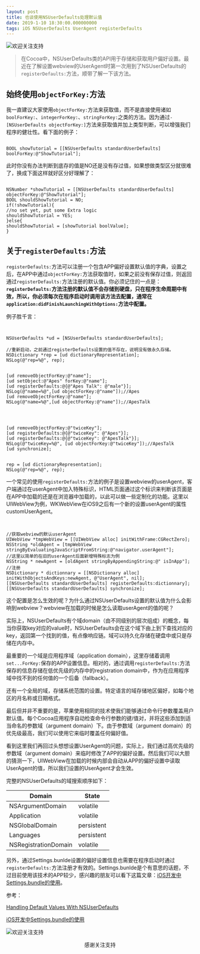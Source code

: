 ```yaml
---
layout: post
title: 也谈使用NSUserDefaults处理默认值
date: 2019-1-10 18:30:00.000000000
tags: iOS NSUserDefaults UserAgent registerDefaults
---
```



![欢迎关注支持](https://apestalk.github.io/assets/BlogImages/buildings-clouds-dusk.jpg)


> 在Cocoa中，NSUserDefaults类的API用于存储和获取用户偏好设置。最近在了解设置webview的UserAgent时第一次用到了NSUserDefaults的``registerDefaults:``方法，顺带了解一下该方法。



## 始终使用``objectForKey:``方法



我一直建议大家使用``objectForKey:``方法来获取值，而不是直接使用诸如``boolForKey:``、``integerForKey:``、``stringForKey:``之类的方法。因为通过``-[NSUserDefaults objectForKey:]``方法来获取值并加上类型判断，可以增强我们程序的健壮性。看下面的例子：



```

BOOL showTutorial = [[NSUserDefaults standardUserDefaults] boolForKey:@"ShowTutorial"];
```



此时你没有办法判断到底存的值是NO还是没有存过值，如果想做类型区分就很难了，换成下面这样就好区分好理解了：



```

NSNumber *showTutorial = [[NSUserDefaults standardUserDefaults] objectForKey:@"ShowTutorial"];
BOOL shouldShowTutorial = NO;
if(!showTutorial){
//no set yet, put some Extra logic
shouldShowTutorial = YES;
}else{
shouldShowTutorial = [showTutorial boolValue];
}
```



## 关于``registerDefaults:``方法



``registerDefaults:``方法可以注册一个包含APP偏好设置默认值的字典，设置之后，在APP中通过``objectForKey:``方法获取值时，如果之前没有保存过值，则返回通过``registerDefaults:``方法注册的默认值。你必须记住的一点是：**``registerDefaults:``方法注册的默认值不会存储到硬盘，只在程序生命周期中有效，所以，你必须每次在程序启动时调用该方法去配置，通常在``application:didFinishLaunchingWithOptions:``方法中配置。**  



例子胜千言：



```


NSUserDefaults *ud = [NSUserDefaults standardUserDefaults];

//重新启动，之前通过registerDefaults设置的值不存在，说明没有做永久存储。
NSDictionary *rep = [ud dictionaryRepresentation];
NSLog(@"rep=%@", rep);    


[ud removeObjectForKey:@"name"];
[ud setObject:@"Apes" forKey:@"name"];
[ud registerDefaults:@{@"Apes Talk": @"male"}];
NSLog(@"name=%@",[ud objectForKey:@"name"]);//Apes
[ud removeObjectForKey:@"name"];
NSLog(@"name=%@",[ud objectForKey:@"name"]);//ApesTalk




[ud removeObjectForKey:@"twiceKey"];
[ud registerDefaults:@{@"twiceKey": @"Apes"}];
[ud registerDefaults:@{@"twiceKey": @"ApesTalk"}];
NSLog(@"twiceKey=%@", [ud objectForKey:@"twiceKey"]);//ApesTalk
[ud synchronize];


rep = [ud dictionaryRepresentation];
NSLog(@"rep=%@", rep);
```



一个常见的使用``registerDefaults:``方法的例子是设置webview的userAgent，客户端通过在userAgent中加入特殊标识，HTML页面通过这个标识来判断该页面是在APP中加载的还是在浏览器中加载的，以此可以做一些定制化的功能。这里以UIWebView为例，WKWebView在iOS9之后有一个新的设置userAgent的属性customUserAgent。



```


//获取webview的默认userAgent
UIWebView *tmpWebView = [[UIWebView alloc] initWithFrame:CGRectZero];
NSString *oldAgent = [tmpWebView stringByEvaluatingJavaScriptFromString:@"navigator.userAgent"];
//这里以简单的在旧的userAgent后面新增特殊标志为例
NSString * newAgent = [oldAgent stringByAppendingString:@" isInApp"];
//注册
NSDictionary * dictionnary = [[NSDictionary alloc] initWithObjectsAndKeys:newAgent, @"UserAgent", nil];
[[NSUserDefaults standardUserDefaults] registerDefaults:dictionnary];
[[NSUserDefaults standardUserDefaults] synchronize];
```



这个配置是怎么生效的呢？为什么通过NSUserDefaults设置的默认值为什么会影响到webview？webview在加载的时候是怎么读取userAgent的值的呢？



实际上，NSUserDefaults有个域domain（由不同级别的层次组成）的概念，每当你获取key对应的value时，NSUserDefaults会在这个域下由上到下查找对应的key，返回第一个找到的值，有点像响应链。域可以持久化存储在硬盘中或只是存储在内存中。



最重要的一个域是应用程序域（application domain），这里存储着调用``set...ForKey:``保存的APP设置信息。相对的，通过调用``registerDefaults:``方法保存的信息存储在低优先级的内存中的registration domain中，作为在应用程序域中找不到的任何值的一个后备（fallback）。



还有一个全局的域，存储系统范围的设置。特定语言的域存储地区偏好，如每个地区的月名称或日期格式。



最后但并非不重要的是，苹果使用相同的技术使我们能够通过命令行参数覆盖用户默认值。每个Cocoa应用程序自动检查命令行参数的键/值对，并将这些添加到适当命名的参数域（argument domain）下。由于参数域（argument domain）的优先级最高，我们可以使用它来临时覆盖任何偏好值。



看到这里我们再回过头想想设置UserAgent的问题，实际上，我们通过高优先级的参数域（argument domain）来临时修改了APP的偏好设置。然后我们可以大胆的猜测一下，UIWebView在加载的时候内部会自动从APP的偏好设置中读取UserAgent的值，所以我们设置的UserAgent才会生效。



完整的NSUserDefaults的域搜索顺序如下：



| Domain | State |
| ----- | ----- |
| NSArgumentDomain | volatile |
| Application | volatile |
| NSGlobalDomain | persistent |
| Languages | persistent |
| NSRegistrationDomain | volatile |



另外，通过Settings.bunlde设置的偏好设置信息也需要在程序启动时通过``registerDefaults:``方法注册才有效的。Settings.bunlde是个有意思的话题，不过目前使用该技术的APP较少，感兴趣的朋友可以看下这篇文章：[iOS开发中Settings.bundle的使用](https://blog.devzeng.com/blog/ios-settings-bundle.html)。





参考：



[Handling Default Values With NSUserDefaults](https://oleb.net/blog/2014/02/nsuserdefaults-handling-default-values/)

[iOS开发中Settings.bundle的使用](https://blog.devzeng.com/blog/ios-settings-bundle.html)





![欢迎关注支持](https://apestalk.github.io/assets/BlogImages/wx.jpeg)
<center>感谢关注支持</center>
